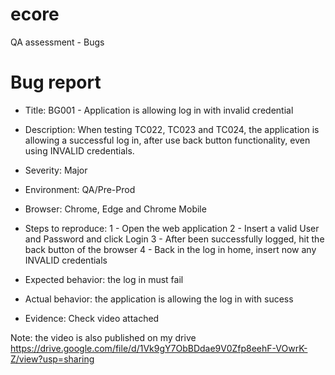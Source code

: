 # ecore
QA assessment - Bugs

# Bug report
- Title: BG001 - Application is allowing log in with invalid credential

- Description: When testing TC022, TC023 and TC024, the application is allowing a successful log in, after use back button functionality, even using INVALID credentials.

- Severity: Major

- Environment: QA/Pre-Prod

- Browser: Chrome, Edge and Chrome Mobile

- Steps to reproduce:
 1 - Open the web application
 2 - Insert a valid User and Password and click Login
 3 - After been successfully logged, hit the back button of the browser
 4 - Back in the log in home, insert now any INVALID credentials

- Expected behavior: the log in must fail

- Actual behavior: the application is allowing the log in with sucess

- Evidence: Check video attached

Note: the video is also published on my drive https://drive.google.com/file/d/1Vk9gY7ObBDdae9V0Zfp8eehF-VOwrK-Z/view?usp=sharing